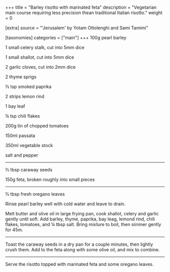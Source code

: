 +++
title = "Barley risotto with marinated feta"
description = "Vegetarian main course requiring less precision thean traditional Italian risotto."
weight = 0

[extra]
source = "'Jerusalem' by Yotam Ottolenghi and Sami Tamimi"

[taxonomies]
categories = ["main"]
+++
100g pearl barley

1 small celery stalk, cut into 5mm dice

1 small shallot, cut into 5mm dice

2 garlic cloves, cut into 2mm dice

2 thyme sprigs

⅕ tsp smoked paprika

2 strips lemon rind

1 bay leaf

¼ tsp chili flakes

200g tin of chopped tomatoes

150ml passata

350ml vegetable stock

salt and pepper

<hr>

½ tbsp caraway seeds

150g feta, broken roughly into small pieces

<hr>

½ tbsp fresh oregano leaves

<!-- sep -->
Rinse pearl barley well with cold water and leave to drain.

Melt butter and olive oil in large frying pan, cook shallot, celery and garlic gently until soft.
Add barley, thyme, paprika, bay leag, lemond rind, chili flakes, tomatoes, and ¼ tbsp salt.
Bring mixture to boil, then simmer gently for 45m.

<hr>

Toast the caraway seeds in a dry pan for a couple minutes, then lightly crush them.
Add to the feta along with some olive oil, and mix to combine.

<hr>

Serve the risotto topped with marinated feta and some oregano leaves.

